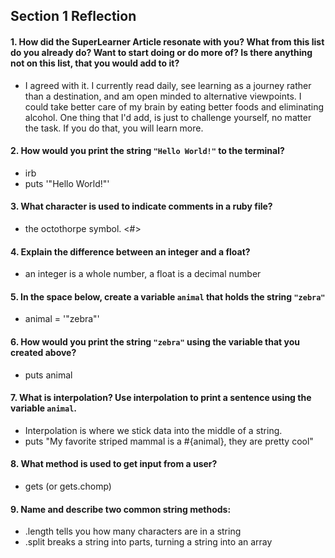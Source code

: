 ## Section 1 Reflection

#### 1. How did the SuperLearner Article resonate with you? What from this list do you already do? Want to start doing or do more of? Is there anything not on this list, that you would add to it?
* I agreed with it. I currently read daily, see learning as a journey rather than a destination, and am open minded to alternative viewpoints. I could take better care of my brain by eating better foods and eliminating alcohol. One thing that I'd add, is just to challenge yourself, no matter the task. If you do that, you will learn more.

#### 2. How would you print the string `"Hello World!"` to the terminal?
* irb
* puts '"Hello World!"'

#### 3. What character is used to indicate comments in a ruby file?
* the octothorpe symbol. <#>

#### 4. Explain the difference between an integer and a float?
* an integer is a whole number, a float is a decimal number

#### 5. In the space below, create a variable `animal` that holds the string `"zebra"`
* animal = '"zebra"'

#### 6. How would you print the string `"zebra"` using the variable that you created above?
* puts animal

#### 7. What is interpolation? Use interpolation to print a sentence using the variable `animal`.
* Interpolation is where we stick data into the middle of a string.
* puts "My favorite striped mammal is a #{animal}, they are pretty cool"

#### 8. What method is used to get input from a user?
* gets (or gets.chomp)

#### 9. Name and describe two common string methods:
* .length tells you how many characters are in a string
* .split breaks a string into parts, turning a string into an array
